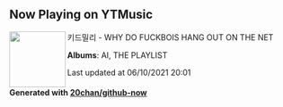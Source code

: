 ## Now Playing on YTMusic

[<img align="left" width="100" src="https://lh3.googleusercontent.com/__LyBVBgB9tWwy86s6qqRLP2PZv7PUOmtiB6EUchk4qOWH8ohpecb8yzzE64DzuZo4vGH9Dtu7Qz2wuZew">](https://music.youtube.com/watch?v=QNNwArTmCyc)

키드밀리 - WHY DO FUCKBOIS HANG OUT ON THE NET

**Albums**: AI, THE PLAYLIST

Last updated at 06/10/2021 20:01

#### Generated with [20chan/github-now](https://github.com/20chan/github-now)
